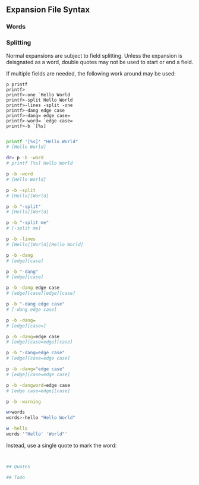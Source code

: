 

## Expansion File Syntax

### Words

### Splitting

Normal expansions are subject to field splitting.  Unless the expansion is deisgnated as a word, double quotes may not be used to start or end a field.

If multiple fields are needed, the following work around may be used:

```
p printf
printf>
printf>-one `Hello World
printf>-split Hello World
printf>-lines -split -one
printf>-dang edge case
printf>-dang= edge case=
printf>-word= `edge case=
printf>-b `[%s]
```

```sh

printf '[%s]' "Hello World"
# [Hello World]

dr= p -b -word
# printf [%s] Hello World

p -b -word
# [Hello World]

p -b -split
# [Hello][World]

p -b "-split"
# [Hello][World]

p -b "-split me"
# [-split me]

p -b -lines
# [Hello][World][Hello World]

p -b -dang
# [edge][case]

p -b "-dang"
# [edge][case]

p -b -dang edge case
# [edge][case][edge][case]

p -b "-dang edge case"
# [-dang edge case]

p -b -dang=
# [edge][case=]

p -b -dang=edge case
# [edge][case=edge][case]

p -b "-dang=edge case"
# [edge][case=edge case]

p -b -dang="edge case"
# [edge][case=edge case]

p -b -dangword=edge case
# [edge case=edge][case]

p -b -warning

```



```sh
w>words
words>-hello "Hello World"

w -hello
words '"Hello' 'World"'
```

Instead, use a single quote to mark the word:
```sh


## Quotes

## Todo
